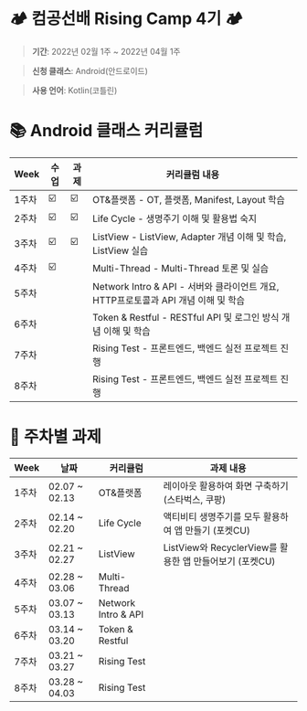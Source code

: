 # 🏕 컴공선배 Rising Camp 4기 🏕

>**기간**: 2022년 02월 1주 ~ 2022년 04월 1주


>**신청 클래스**: Android(안드로이드)


>**사용 언어**: Kotlin(코틀린)


# 📚 Android 클래스 커리큘럼

| Week | 수업 | 과제 | 커리큘럼 내용 |
| ------ | -- | -- |----------- |
| 1주차 | ☑️ | ☑️ | OT&플랫폼 - OT, 플랫폼, Manifest, Layout 학습 |
| 2주차 | ☑️ | ☑️ | Life Cycle - 생명주기 이해 및 활용법 숙지 |
| 3주차 | ☑️ | ☑️ | ListView - ListView, Adapter 개념 이해 및 학습, ListView 실습 |
| 4주차 | ☑️ |  | Multi-Thread - Multi-Thread 토론 및 실습 |
| 5주차 |  |  | Network Intro & API - 서버와 클라이언트 개요, HTTP프로토콜과 API 개념 이해 및 학습 |
| 6주차 |  |  | Token & Restful - RESTful API 및 로그인 방식 개념 이해 및 학습 |
| 7주차 |  |  | Rising Test - 프론트엔드, 백엔드 실전 프로젝트 진행 |
| 8주차 |  |  | Rising Test - 프론트엔드, 백엔드 실전 프로젝트 진행 |
  
  
# 📝 주차별 과제

| Week | 날짜 | 커리큘럼 | 과제 내용 |
| ------ | -- | -- | ----------- |
| 1주차 | 02.07 ~ 02.13 | OT&플랫폼 | 레이아웃 활용하여 화면 구축하기 (스타벅스, 쿠팡) |
| 2주차 | 02.14 ~ 02.20 | Life Cycle | 액티비티 생명주기를 모두 활용하여 앱 만들기 (포켓CU) |
| 3주차 | 02.21 ~ 02.27 | ListView | ListView와 RecyclerView를 활용한 앱 만들어보기 (포켓CU) |
| 4주차 | 02.28 ~ 03.06 | Multi-Thread |  |
| 5주차 | 03.07 ~ 03.13 | Network Intro & API |  |
| 6주차 | 03.14 ~ 03.20 | Token & Restful |  |
| 7주차 | 03.21 ~ 03.27 | Rising Test |  |
| 8주차 | 03.28 ~ 04.03 | Rising Test |  |
